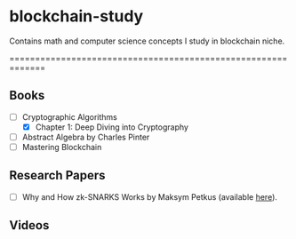 # blockchain-study
Contains math and computer science concepts I study in blockchain niche.

=============================================================

## Books
* [ ] Cryptographic Algorithms
  * [x] Chapter 1: Deep Diving into Cryptography
* [ ] Abstract Algebra by Charles Pinter
* [ ] Mastering Blockchain

## Research Papers
* [ ] Why and How zk-SNARKS Works by Maksym Petkus (available [here](https://arxiv.org/pdf/1906.07221.pdf)).


## Videos